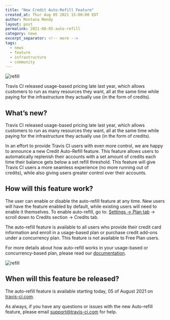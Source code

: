 ```yaml
---
title: "New Credit Auto-Refill Feature"
created_at: Thur Aug 05 2021 15:00:00 EDT
author: Montana Mendy
layout: post
permalink: 2021-08-05-auto-refill
category: news
excerpt_separator: <!-- more --> 
tags:
  - news
  - feature
  - infrastructure
  - community
---
```


![refill](https://user-images.githubusercontent.com/20936398/128394314-6fa3f6b9-6792-468d-b999-519b1b85ef2c.png)


Travis CI released usage-based pricing late last year, which allows customers to run as many resources they want, all at the same time while paying for the infrastructure they actually use (in the form of credits).

<!-- more --> 

## What’s new?

Travis CI released usage-based pricing late last year, which allows customers to run as many resources they want, all at the same time while paying for the infrastructure they actually use (in the form of credits).

In an effort to provide Travis CI users with even more control, we are happy to announce a new Credit Auto-Refill feature. This feature allows users to automatically replenish their accounts with a set amount of credits each time their balance gets below a set refill threshold. This feature will give Travis CI users a more seamless experience (no more running out of credits), while also giving users greater control over their accounts.

## How will this feature work? 

The user can enable or disable the auto-refill feature at any time. New users will have the feature enabled by default, while existing users will need to enable it themselves. To enable auto-refill, go to: [Settings -> Plan tab](https://travis-ci.com/account/plan) -> scroll down to Credits section -> Credits tab.


The auto-refill feature is available to all users who provide their credit card information and enroll in a usage-based plan or purchase credit add-ons under a concurrency plan. This feature is not available to Free Plan users.

For more details about how auto-refill works in your usage-based or concurrency-based plan, please read our [documentation](https://docs.travis-ci.com/user/billing-Autorefill/).

![refill](https://user-images.githubusercontent.com/20936398/128394367-6d565014-7877-473c-bd5d-81e873f5437d.png)


## When will this feature be released?

The auto-refill feature is available starting today, 05 of August 2021 on [travis-ci.com](https://travis-ci.com).

As always, if you have any questions or issues with the new Auto-refill feature, please email support@travis-ci.com for help.




